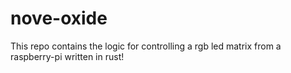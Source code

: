 # nove-oxide
This repo contains the logic for controlling a rgb led matrix from a raspberry-pi written in rust!
